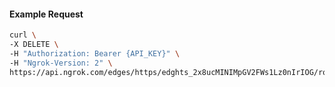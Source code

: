 <!-- Code generated for API Clients. DO NOT EDIT. -->

#### Example Request

```bash
curl \
-X DELETE \
-H "Authorization: Bearer {API_KEY}" \
-H "Ngrok-Version: 2" \
https://api.ngrok.com/edges/https/edghts_2x8ucMINIMpGV2FWs1Lz0nIrIOG/routes/edghtsrt_2x8ucN5jJ1xCJ8YUMVFrnML3E0z/user_agent_filter
```
